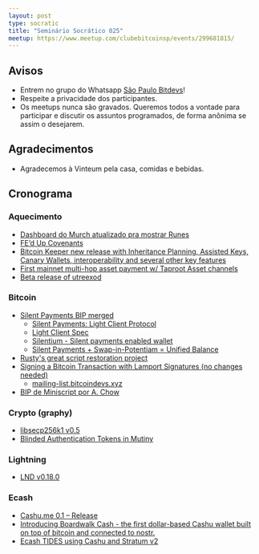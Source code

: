```yaml
---
layout: post
type: socratic
title: "Seminário Socrático 025"
meetup: https://www.meetup.com/clubebitcoinsp/events/299681815/
---
```


## Avisos

- Entrem no grupo do Whatsapp [São Paulo Bitdevs](https://chat.whatsapp.com/HiaPqjmUqER5djFPR1Yl3T)!
- Respeite a privacidade dos participantes.
- Os meetups nunca são gravados. Queremos todos a vontade para participar e discutir os assuntos programados, de forma anônima se assim o desejarem.

## Agradecimentos

- Agradecemos à Vinteum pela casa, comidas e bebidas.

## Cronograma

### Aquecimento

* [Dashboard do Murch atualizado pra mostrar Runes](https://dune.com/murchandamus/inscription-brc20-weight-and-percentage)
* [FE’d Up Covenants](https://rubin.io/public/pdfs/fedcov.pdf)
* [Bitcoin Keeper new release with Inheritance Planning, Assisted Keys, Canary Wallets, interoperability and several other key features](https://twitter.com/bitcoinKeeper_/status/1788599293152301281)
* [First mainnet multi-hop asset payment w/ Taproot Asset channels](https://twitter.com/roasbeef/status/1788624974728790471)
* [Beta release of utreexod](https://mailing-list.bitcoindevs.xyz/bitcoindev/d5f47120-3397-4f56-93ca-dd310d845f3cn@googlegroups.com/T/#u)

### Bitcoin

* [Silent Payments BIP merged](https://twitter.com/reardencode/status/1788577217884364861)
    - [Silent Payments: Light Client Protocol](https://delvingbitcoin.org/t/silent-payments-light-client-protocol/891)
    - [Light Client Spec](https://github.com/setavenger/BIP0352-light-client-specification)
    - [Silentium - Silent payments enabled wallet](https://twitter.com/TheSingerLouis/status/1790824126472667227)
    - [Silent Payments + Swap-in-Potentiam = Unified Balance](https://x.com/josibake/status/1795790558696235132)
* [Rusty's great script restoration project](https://twitter.com/reardencode/status/1786403843141505416)
* [Signing a Bitcoin Transaction with Lamport Signatures (no changes needed)](https://bitcoinops.org/en/newsletters/2024/05/08/#consensus-enforced-lamport-signatures-on-top-of-ecdsa-signatures)
    - [mailing-list.bitcoindevs.xyz](https://mailing-list.bitcoindevs.xyz/bitcoindev/CAEM=y+XyW8wNOekw13C5jDMzQ-dOJpQrBC+qR8-uDot25tM=XA@mail.gmail.com/#r)
* [BIP de Miniscript por A. Chow](https://mailing-list.bitcoindevs.xyz/bitcoindev/0be34bd2-637b-44b1-a0d5-e0ad5812d505@achow101.com/)

### Crypto (graphy)
* [libsecp256k1 v0.5](https://github.com/bitcoin-core/secp256k1/blob/master/CHANGELOG.md#050---2024-05-06)
* [Blinded Authentication Tokens in Mutiny](https://blog.mutinywallet.com/blinded-authentication/)

### Lightning

* [LND v0.18.0](https://x.com/lightning/status/1796235510144540835)

### Ecash
* [Cashu.me 0.1 – Release](https://primal.net/e/note150ywd3rmpw086uwus22kyf45gvqk78r6dl8qm4rv65jem49hglts3um34a)
* [Introducing Boardwalk Cash - the first dollar-based Cashu wallet built on top of bitcoin and connected to nostr.](https://primal.net/e/note178du87hqdtfyuflpfznq5m3lmgc3sae0ur29qda7v2fyjlzwh0nskfazq7)
* [Ecash TIDES using Cashu and Stratum v2](https://delvingbitcoin.org/t/ecash-tides-using-cashu-and-stratum-v2/870/1)
